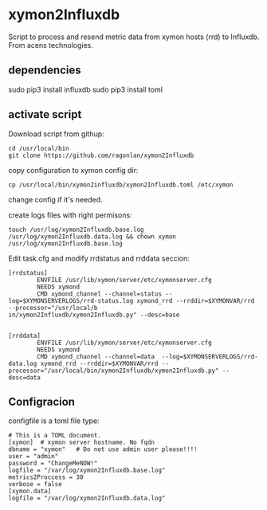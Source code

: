 # xymon2Influxdb
Script to process and resend metric data from xymon hosts (rrd) to Influxdb. From acens technologies.

## dependencies

sudo pip3 install influxdb
sudo pip3 install toml

## activate script
Download script from githup:
```
cd /usr/local/bin
git clone https://github.com/ragonlan/xymon2Influxdb
```
copy configuration to xymon config dir:
```
cp /usr/local/bin/xymon2influxdb/xymon2Influxdb.toml /etc/xymon
```
change config if it's needed.

create logs files with right permisons:
```
touch /usr/log/xymon2Influxdb.base.log /usr/log/xymon2Influxdb.data.log && chown xymon /usr/log/xymon2Influxdb.base.log
```
Edit task.cfg and modify rrdstatus and rrddata seccion:
```
[rrdstatus]
        ENVFILE /usr/lib/xymon/server/etc/xymonserver.cfg
        NEEDS xymond
        CMD xymond_channel --channel=status --log=$XYMONSERVERLOGS/rrd-status.log xymond_rrd --rrddir=$XYMONVAR/rrd --processor="/usr/local/b
in/xymon2Influxdb/xymon2Influxdb.py" --desc=base


[rrddata]
        ENVFILE /usr/lib/xymon/server/etc/xymonserver.cfg
        NEEDS xymond
        CMD xymond_channel --channel=data  --log=$XYMONSERVERLOGS/rrd-data.log xymond_rrd --rrddir=$XYMONVAR/rrd --processor="/usr/local/bin/xymon2Influxdb/xymon2Influxdb.py" --desc=data
```

## Configracion
configfile is a toml file type:
```
# This is a TOML document.
[xymon]  # xymon server hostname. No fqdn
dbname = "xymon"   # Do not use admin user please!!!!
user = "admin"
password = "ChangeMeNOW!"
logfile = "/var/log/xymon2Influxdb.base.log"
metrics2Proccess = 30
verbose = false
[xymon.data]
logfile = "/var/log/xymon2Influxdb.data.log"
```

